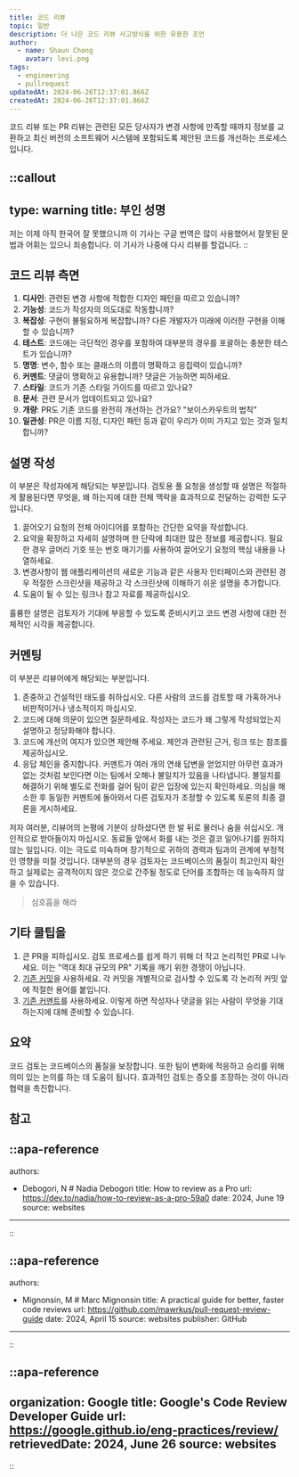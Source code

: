 ```yaml
---
title: 코드 리뷰
topic: 일반
description: 더 나은 코드 리뷰 사고방식을 위한 유용한 조언
author:
  - name: Shaun Chong
    avatar: levi.png
tags:
  - engineering
  - pullrequest
updatedAt: 2024-06-26T12:37:01.866Z
createdAt: 2024-06-26T12:37:01.866Z
---
```


코드 리뷰 또는 PR 리뷰는 관련된 모든 당사자가 변경 사항에 만족할 때까지 정보를 교환하고 최신 버전의 소프트웨어 시스템에 포함되도록 제안된 코드를 개선하는 프로세스입니다.

<!--more-->

<!-- prettier-ignore-start -->
::callout
---
type: warning
title: 부인 성명
---
저는 이제 아직 한국어 잘 못했으니까 이 기사는 구글 번역은 많이 사용했어서 잘못된 문법과 어휘는 있으니 죄송합니다. 이 기사가 나중에 다시 리뷰를 할겁니다.
::
<!-- prettier-ignore-end -->

## 코드 리뷰 측면

1. **디사인**: 관련된 변경 사항에 적합한 디자인 패턴을 따르고 있습니까?
2. **기능성**: 코드가 작성자의 의도대로 작동합니까?
3. **복잡성**: 구현이 불필요하게 복잡합니까? 다른 개발자가 미래에 이러한 구현을 이해할 수 있습니까?
4. **테스트**: 코드에는 극단적인 경우를 포함하여 대부분의 경우를 포괄하는 충분한 테스트가 있습니까?
5. **명명**: 변수, 함수 또는 클래스의 이름이 명확하고 응집력이 있습니까?
6. **커멘트**: 댓글이 명확하고 유용합니까? 댓글은 가능하면 피하세요.
7. **스타일**: 코드가 기존 스타일 가이드를 따르고 있나요?
8. **문서**: 관련 문서가 업데이트되고 있나요?
9. **개량**: PR도 기존 코드를 완전히 개선하는 건가요? "보이스카우트의 법칙"
10. **일관성**: PR은 이름 지정, 디자인 패턴 등과 같이 우리가 이미 가지고 있는 것과 일치합니까?

## 설명 작성

이 부분은 작성자에게 해당되는 부분입니다. 검토용 풀 요청을 생성할 때 설명은 적절하게 활용된다면 무엇을, 왜 하는지에 대한 전체 맥락을 효과적으로 전달하는 강력한 도구입니다.

1. 끌어오기 요청의 전체 아이디어를 포함하는 간단한 요약을 작성합니다.
2. 요약을 확장하고 자세히 설명하며 한 단락에 최대한 많은 정보를 제공합니다. 필요한 경우 글머리 기호 또는 번호 매기기를 사용하여 끌어오기 요청의 핵심 내용을 나열하세요.
3. 변경사항이 웹 애플리케이션의 새로운 기능과 같은 사용자 인터페이스와 관련된 경우 적절한 스크린샷을 제공하고 각 스크린샷에 이해하기 쉬운 설명을 추가합니다.
4. 도움이 될 수 있는 링크나 참고 자료를 제공하십시오.

훌륭한 설명은 검토자가 기대에 부응할 수 있도록 준비시키고 코드 변경 사항에 대한 전체적인 시각을 제공합니다.

## 커멘팅

이 부분은 리뷰어에게 해당되는 부분입니다.

1. 존중하고 건설적인 태도를 취하십시오. 다른 사람의 코드를 검토할 때 가혹하거나 비판적이거나 냉소적이지 마십시오.
2. 코드에 대해 의문이 있으면 질문하세요. 작성자는 코드가 왜 그렇게 작성되었는지 설명하고 정당화해야 합니다.
3. 코드에 개선의 여지가 있으면 제안해 주세요. 제안과 관련된 근거, 링크 또는 참조를 제공하십시오.
4. 응답 체인을 중지합니다. 커멘트가 여러 개의 연쇄 답변을 얻었지만 아무런 효과가 없는 것처럼 보인다면 이는 팀에서 오해나 불일치가 있음을 나타냅니다. 불일치를 해결하기 위해 별도로 전화를 걸어 팀이 같은 입장에 있는지 확인하세요. 의심을 해소한 후 동일한 커멘트에 돌아와서 다른 검토자가 조정할 수 있도록 토론의 최종 결론을 게시하세요.

저자 여러분, 리뷰어의 논평에 기분이 상하셨다면 한 발 뒤로 물러나 숨을 쉬십시오. 개인적으로 받아들이지 마십시오. 동료들 앞에서 화를 내는 것은 결코 일어나기를 원하지 않는 일입니다. 이는 극도로 미숙하며 장기적으로 귀하의 경력과 팀과의 관계에 부정적인 영향을 미칠 것입니다. 대부분의 경우 검토자는 코드베이스의 품질이 최고인지 확인하고 실제로는 공격적이지 않은 것으로 간주될 정도로 단어를 조합하는 데 능숙하지 않을 수 있습니다.

> 심호흡을 해라

## 기타 쿨팁을

1. 큰 PR을 피하십시오. 검토 프로세스를 쉽게 하기 위해 더 작고 논리적인 PR로 나누세요. 이는 "역대 최대 규모의 PR" 기록을 깨기 위한 경쟁이 아닙니다.
2. [기존 커밋](https://www.conventionalcommits.org/en/v1.0.0/#summary)을 사용하세요. 각 커밋을 개별적으로 검사할 수 있도록 각 논리적 커밋 앞에 적절한 용어를 붙입니다.
3. [기존 커멘트](https://conventionalcomments.org/)를 사용하세요. 이렇게 하면 작성자나 댓글을 읽는 사람이 무엇을 기대하는지에 대해 준비할 수 있습니다.

## 요약

코드 검토는 코드베이스의 품질을 보장합니다. 또한 팀이 변화에 적응하고 승리를 위해 의미 있는 논의를 하는 데 도움이 됩니다. 효과적인 검토는 증오를 조장하는 것이 아니라 협력을 촉진합니다.

## 참고

<!-- prettier-ignore-start -->
::apa-reference
---
authors:
 - Debogori, N # Nadia Debogori
title: How to review as a Pro
url: https://dev.to/nadia/how-to-review-as-a-pro-59a0
date: 2024, June 19
source: websites
---
::

::apa-reference
---
authors:
 - Mignonsin, M # Marc Mignonsin
title: A practical guide for better, faster code reviews
url: https://github.com/mawrkus/pull-request-review-guide
date: 2024, April 15
source: websites
publisher: GitHub
---
::

::apa-reference
---
organization: Google
title: Google's Code Review Developer Guide
url: https://google.github.io/eng-practices/review/
retrievedDate: 2024, June 26
source: websites
---
::
<!-- prettier-ignore-end -->
